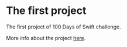 # The first project

The first project of 100 Days of Swift challenge.

More info about the project [here](https://www.hackingwithswift.com/read/1/overview).

